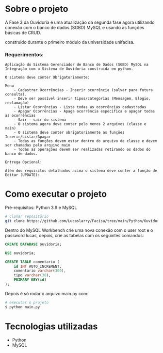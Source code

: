 # Sobre o projeto

A Fase 3 da Ouvidoria é uma atualização da segunda fase agora utilizando conexão com o banco de dados (SGBD) MySQL e usando as funções básicas de CRUD.

construido durante o primeiro módulo da universidade unifacisa.

### Requerimentos:

    Aplicação do Sistema Gerenciador de Banco de Dados (SGBD) MySQL na Integração com o Sistema de Ouvidoria construida em python.

    O sistema deve conter Obrigatoriamente:

    Menu
        - Cadastrar Ocorrências - Inserir ocorrência (salvar para futura consulta). 
        - Deve ser possível inserir tipos/categorias (Mensagem, Elogio, reclamação)
        - Listar Ocorrências - Lista todas as ocorrências cadastradas
        - Apagar Ocorrências - Apaga ocorrência especifica e apagar todas as ocorrências
        - Sair - sair do sistema
        - O sistema agora deve conter pelo menos 2 arquivos (classe e main)
        - O sistema deve conter obrigatoriamente as funções Inserir/Listar/Apagar
        - Todas as funções devem estar dentro do arquivo de classe e devem ser chamadas pelo arquivo main
        - Todas as operações devem ser realizadas retirando os dados do banco de dados.

    Entrega Opcional:

    Além dos requisitos detalhados acima o sistema deve conter a função de Editar (UPDATE):   


# Como executar o projeto

Pré-requisitos: Python 3.9 e MySQL

```bash
# clonar repositório
git clone https://github.com/Lucaslarry/Facisa/tree/main/Python/Ouvidoria%20v3.0
```
Dentro do MySQL Workbench crie uma nova conexão com o user root e o password lucas, depois, crie as tabelas com os seguintes comandos:
```sql
CREATE DATABASE ouvidoria;

USE ouvidoria;

CREATE TABLE comentario (
    id INT AUTO_INCREMENT,
    comentario varchar(300),
    tipo varchar(30),
    PRIMARY KEY(id)
);
```
Depois é só rodar o arquivo main.py com:
```bash
# executar o projeto
$ python main.py
```
# Tecnologias utilizadas
- Python
- MySQL


